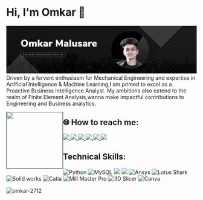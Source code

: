 # Hi, I'm Omkar 👋

<img src="https://github.com/Omkar-2712/Omkar-2712/blob/main/Black%20Modern%20Graphic%20Designer%20LinkedIn%20Banner.png">
Driven by a fervent enthusiasm for Mechanical Engineering and expertise in Artificial Intelligence & Machine Learning,I am primed to excel as a Proactive Business Intelligence Analyst. My ambitions also extend to the realm of Finite Element Analysis,wanna make impactful contributions to Engineering and Business analytics.


<a href=""><img align="left" width="150" height="150" src="https://github.com/M0nica/M0nica/blob/main/octomonica/m0nica-octocat-rotating.gif?raw=true"></a>

## 🌐 How to reach me:

<a href="mailto:omkar27122002@gmail.com" target="_blank"
        ><img
            height="25"
            src="https://img.shields.io/badge/Gmail-D14836?style=for-the-badge&logo=gmail&logoColor=white"
        />
    </a>
    <a href="https://wa.me/8605590713" target="_blank"
        ><img
            height="25"
            src="https://img.shields.io/badge/WhatsApp-25D366?style=for-the-badge&logo=whatsapp&logoColor=white"
        />
    </a>
    <a href="https://github.com/Omkar-2712" target="_blank"
        ><img
            height="25"
            src="https://img.shields.io/badge/github-%23121011.svg?style=for-the-badge&logo=github&logoColor=white"
        />
    </a>
    <a href="https://grabcad.com/omkar.malusare-5" target="_blank"
        ><img
            height="25"
            src="https://blog.grabcad.com/wp-content/uploads/2011/03/grabcad-logo-300x84.png"
        />
    </a>
    <a href="https://www.instagram.com/omkarr._27/" target="_blank"
        ><img
            height="25"
            src="https://upload.wikimedia.org/wikipedia/commons/thumb/e/e7/Instagram_logo_2016.svg/2048px-Instagram_logo_2016.svg.png"
        />
    </a>
    <a href="https://www.behance.net/https://www.behance.net/omkarmalusare" target="_blank"
        ><img
            height="25"
            src="https://logos-world.net/wp-content/uploads/2022/04/Behance-Logo.png"
        />
    </a>
## Technical Skills:
![Python](https://img.shields.io/badge/python-3670A0?style=for-the-badge&logo=python&logoColor=ffdd54)
![MySQL](https://img.shields.io/badge/mysql-%2300f.svg?style=for-the-badge&logo=mysql&logoColor=white)
<img height="25" src="https://processm.com/wp-content/uploads/2021/10/powerBI-Logo.png"/>
<img height="25" src="https://logos-world.net/wp-content/uploads/2021/10/Tableau-Logo.png"/>
![Ansys](https://img.shields.io/badge/python-3670A0?style=for-the-badge&logo=python&logoColor=ffdd54)
![Lotus Shark](https://img.shields.io/badge/python-3670A0?style=for-the-badge&logo=python&logoColor=ffdd54)
![Solid works](https://img.shields.io/badge/python-3670A0?style=for-the-badge&logo=python&logoColor=ffdd54)
![Catia](https://img.shields.io/badge/python-3670A0?style=for-the-badge&logo=python&logoColor=ffdd54)
![Mill Master Pro](https://img.shields.io/badge/python-3670A0?style=for-the-badge&logo=python&logoColor=ffdd54)
![3D Slicer](https://img.shields.io/badge/python-3670A0?style=for-the-badge&logo=python&logoColor=ffdd54)
![Canva](https://img.shields.io/badge/Canva-%2300C4CC.svg?style=for-the-badge&logo=Canva&logoColor=white)

<p><img align="center" src="https://github-readme-stats.vercel.app/api/top-langs?username=omkar-2712&show_icons=true&locale=en&layout=compact" alt="omkar-2712" /></p>

